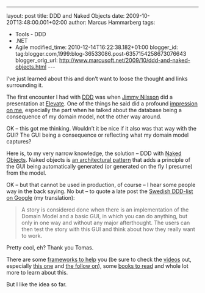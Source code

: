 ---
layout: post
title: DDD and Naked Objects
date: 2009-10-20T13:48:00.001+02:00
author: Marcus Hammarberg
tags:
  - Tools - DDD
  - .NET
  - Agile
modified_time: 2010-12-14T16:22:38.182+01:00
blogger_id: tag:blogger.com,1999:blog-36533086.post-6357154258673076643
blogger_orig_url: http://www.marcusoft.net/2009/10/ddd-and-naked-objects.html ---

I’ve just learned about this and don’t want to loose the thought and
links surrounding it.

The first encounter I had with
<a href="http://en.wikipedia.org/wiki/Domain-driven_design"
target="_blank">DDD</a> was when
<a href="http://jimmynilsson.com/" target="_blank">Jimmy Nilsson</a> did
a presentation at
<a href="http://blog.avegagroup.se/elevate/" target="_blank">Elevate</a>.
One of the things he said did a profound <a
href="http://www.marcusoft.net/2009/02/ddd-coin-drops-for-marcus.html"
target="_blank">impression on me</a>, especially the part when he talked
about the database being a consequence of my domain model, not the other
way around.

OK – this got me thinking. Wouldn’t it be nice if it also was that way
with the GUI? The GUI being a consequence or reflecting what my domain
model captures?

Here is, to my very narrow knowledge, the solution – DDD with
<a href="http://www.nakedobjects.org/home/index.shtml"
target="_blank">Naked Objects</a>. Naked objects is
<a href="http://en.wikipedia.org/wiki/Naked_objects" target="_blank">an
architectural pattern</a> that adds a principle of the GUI being
automatically generated (or generated on the fly I presume) from the
model.

OK – but that cannot be used in production, of course – I hear some
people way in the back saying. No but – to quote a late post the
<a href="http://groups.google.com/group/dddsverige"
target="_blank">Swedish DDD-list on Google</a> (my translation):

> A story is considered done when there is an implementation of the
> Domain Model and a basic GUI, in which you can do anything, but only
> in one way and without any major afterthought. The users can then test
> the story with this GUI and think about how they really want to work.

Pretty cool, eh? Thank you Tomas.

There are some <a href="http://www.nakedobjects.net/home/index.shtml"
target="_blank">frameworks to help</a> you (be sure to check the
<a href="http://www.nakedobjects.net/video/video_list.shtml"
target="_blank">videos</a> out, especially
<a href="http://www.nakedobjects.net/video/code_only.shtml"
target="_blank">this one</a> and
<a href="http://www.nakedobjects.net/video/iterations.shtml"
target="_blank">the follow on</a>), some <a
href="http://www.pragprog.com/titles/dhnako/domain-driven-design-using-naked-objects"
target="_blank">books to read</a> and whole lot more to learn about
this.

But I like the idea so far.
